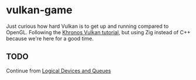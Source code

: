 # vulkan-game
Just curious how hard Vulkan is to get up and running compared to OpenGL.
Following the [Khronos Vulkan tutorial](https://docs.vulkan.org/tutorial/latest/00_Introduction.html), but using Zig instead of C++ because we're here for a good time.

## TODO
Continue from [Logical Devices and Queues](https://docs.vulkan.org/tutorial/latest/03_Drawing_a_triangle/00_Setup/04_Logical_device_and_queues.html)
